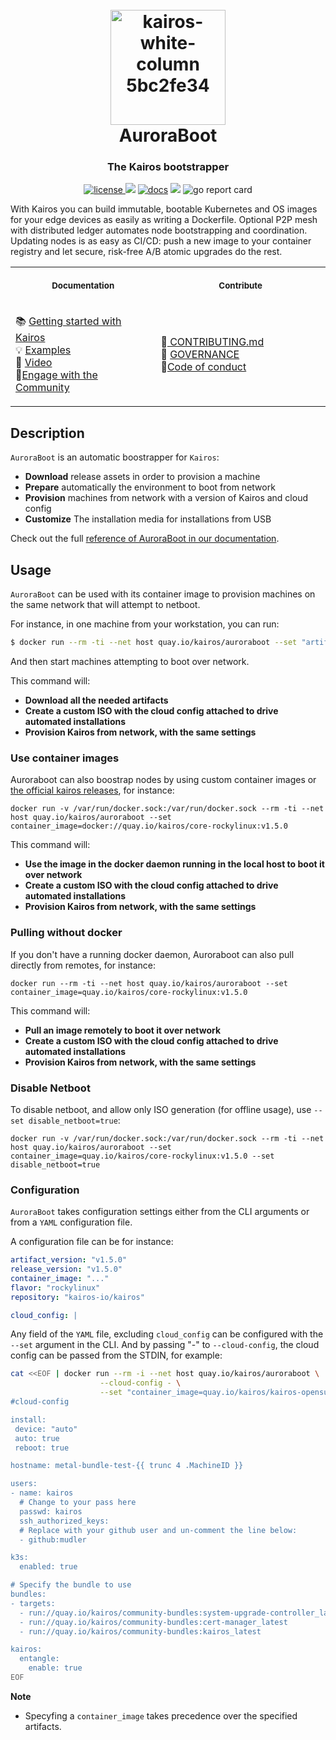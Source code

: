 <h1 align="center">
  <br>
     <img width="184" alt="kairos-white-column 5bc2fe34" src="https://user-images.githubusercontent.com/2420543/193010398-72d4ba6e-7efe-4c2e-b7ba-d3a826a55b7d.png"><br>
    AuroraBoot
<br>
</h1>

<h3 align="center">The Kairos bootstrapper</h3>
<p align="center">
  <a href="https://opensource.org/licenses/">
    <img src="https://img.shields.io/badge/licence-APL2-brightgreen"
         alt="license">
  </a>
  <a href="https://github.com/kairos-io/AuroraBoot/issues"><img src="https://img.shields.io/github/issues/kairos-io/AuroraBoot"></a>
  <a href="https://kairos.io/docs/" target=_blank> <img src="https://img.shields.io/badge/Documentation-blue"
         alt="docs"></a>
  <img src="https://img.shields.io/badge/made%20with-Go-blue">
  <img src="https://goreportcard.com/badge/github.com/kairos-io/AuroraBoot" alt="go report card" />
</p>


With Kairos you can build immutable, bootable Kubernetes and OS images for your edge devices as easily as writing a Dockerfile. Optional P2P mesh with distributed ledger automates node bootstrapping and coordination. Updating nodes is as easy as CI/CD: push a new image to your container registry and let secure, risk-free A/B atomic upgrades do the rest.


<table>
<tr>
<th align="center">
<img width="640" height="1px">
<p> 
<small>
Documentation
</small>
</p>
</th>
<th align="center">
<img width="640" height="1">
<p> 
<small>
Contribute
</small>
</p>
</th>
</tr>
<tr>
<td>

 📚 [Getting started with Kairos](https://kairos.io/docs/getting-started) <br> :bulb: [Examples](https://kairos.io/docs/examples) <br> :movie_camera: [Video](https://kairos.io/docs/media/) <br> :open_hands:[Engage with the Community](https://kairos.io/community/)
  
</td>
<td>
  
🙌[ CONTRIBUTING.md ]( https://github.com/kairos-io/kairos/blob/master/CONTRIBUTING.md ) <br> :raising_hand: [ GOVERNANCE ]( https://github.com/kairos-io/kairos/blob/master/GOVERNANCE.md ) <br>:construction_worker:[Code of conduct](https://github.com/kairos-io/kairos/blob/master/CODE_OF_CONDUCT.md) 
  
</td>
</tr>
</table>


## Description

`AuroraBoot` is an automatic boostrapper for `Kairos`:

- **Download** release assets in order to provision a machine
- **Prepare** automatically the environment to boot from network
- **Provision** machines from network with a version of Kairos and cloud config
- **Customize** The installation media for installations from USB

Check out the full [reference of AuroraBoot  in our documentation](https://kairos.io/docs/reference/auroraboot/).

## Usage

`AuroraBoot` can be used with its container image to provision machines on the same network that will attempt to netboot. 

For instance, in one machine from your workstation, you can run:

```bash
$ docker run --rm -ti --net host quay.io/kairos/auroraboot --set "artifact_version=v1.5.0" --set "release_version=v1.5.0" --set "flavor=rockylinux" --set repository="kairos-io/kairos" --cloud-config /....
```

And then start machines attempting to boot over network.

This command will:
- **Download all the needed artifacts**
- **Create a custom ISO with the cloud config attached to drive automated installations**
- **Provision Kairos from network, with the same settings**

### Use container images

Auroraboot can also boostrap nodes by using custom container images or [the official kairos releases](https://kairos.io/docs/reference/image_matrix/), for instance:

```
docker run -v /var/run/docker.sock:/var/run/docker.sock --rm -ti --net host quay.io/kairos/auroraboot --set container_image=docker://quay.io/kairos/core-rockylinux:v1.5.0
```

This command will:
- **Use the image in the docker daemon running in the local host to boot it over network**
- **Create a custom ISO with the cloud config attached to drive automated installations**
- **Provision Kairos from network, with the same settings**

### Pulling without docker

If you don't have a running docker daemon, Auroraboot can also pull directly from remotes, for instance:


```
docker run --rm -ti --net host quay.io/kairos/auroraboot --set container_image=quay.io/kairos/core-rockylinux:v1.5.0
```

This command will:
- **Pull an image remotely to boot it over network**
- **Create a custom ISO with the cloud config attached to drive automated installations**
- **Provision Kairos from network, with the same settings**

### Disable Netboot

To disable netboot, and allow only ISO generation (for offline usage), use `--set disable_netboot=true`:

```
docker run -v /var/run/docker.sock:/var/run/docker.sock --rm -ti --net host quay.io/kairos/auroraboot --set container_image=quay.io/kairos/core-rockylinux:v1.5.0 --set disable_netboot=true
```

### Configuration

`AuroraBoot` takes configuration settings either from the CLI arguments or from a `YAML` configuration file.

A configuration file can be for instance:

```yaml
artifact_version: "v1.5.0"
release_version: "v1.5.0"
container_image: "..."
flavor: "rockylinux"
repository: "kairos-io/kairos"

cloud_config: |
```

Any field of the `YAML` file, excluding `cloud_config` can be configured with the `--set` argument in the CLI. And by passing "-" to `--cloud-config`, the cloud config can be passed from the STDIN, for example:

```bash
cat <<EOF | docker run --rm -i --net host quay.io/kairos/auroraboot \
                    --cloud-config - \
                    --set "container_image=quay.io/kairos/kairos-opensuse-leap:v1.5.1-k3sv1.21.14-k3s1"
#cloud-config

install:
 device: "auto"
 auto: true
 reboot: true

hostname: metal-bundle-test-{{ trunc 4 .MachineID }}

users:
- name: kairos
  # Change to your pass here
  passwd: kairos
  ssh_authorized_keys:
  # Replace with your github user and un-comment the line below:
  - github:mudler

k3s:
  enabled: true

# Specify the bundle to use
bundles:
- targets:
  - run://quay.io/kairos/community-bundles:system-upgrade-controller_latest
  - run://quay.io/kairos/community-bundles:cert-manager_latest
  - run://quay.io/kairos/community-bundles:kairos_latest

kairos:
  entangle:
    enable: true
EOF
```

**Note**

- Specyfing a `container_image` takes precedence over the specified artifacts.
